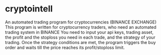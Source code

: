 # cryptointell
An automated trading program for cryptocurrencies (BINANCE EXCHANGE)
This program is written for cryptocurrency traders, who need an automated trading system in BINANCE
You need to input your api keys, trading asset, the profit and the stoploss you need in each trade, and the strategy of your trading.
Once the strategy conditions are met, the program triggers the buy order and waits till the price reaches its profit/stoploss limit.
